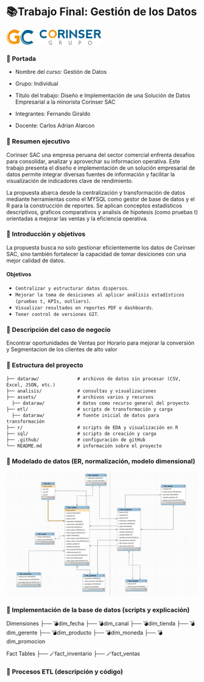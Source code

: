 # 📚Trabajo Final: Gestión de los Datos

<p align="left">
  <img src="https://raw.githubusercontent.com/fggiraldo/GestionDatosCorinserSAC/main/assets/logo.png"/>
</p>


### 🚀 Portada

- Nombre del curso: Gestión de Datos

- Grupo: Individual

- Título del trabajo: Diseño e Implementación de una Solución de Datos Empresarial a la minorista Corinser SAC

- Integrantes: Fernando Giraldo

- Docente: Carlos Adrian Alarcon

### 🚀 Resumen ejecutivo
Corinser SAC una empresa peruana del sector comercial enfrenta desafios para consolidar, analizar y aprovechar su informacion operativa. 
Este trabajo presenta el diseño e implementación de un solución empresarial de datos permite integrar diversas fuentes de información y facilitar la visualización de indicadores clave de rendimiento.

La propuesta abarca desde la centralización y transformación de datos mediante herramientas como el MYSQL como gestor de base de datos y el R para la construcción de reportes. Se aplican conceptos estadisticos descriptivos, graficos comparativos y analisis de hipotesis (como pruebas t) orientadas a mejorar las ventas y la eficiencia operativa. 

### 🚀 Introducción y objetivos
La propuesta busca no solo gestionar eficientemente los datos de Corinser SAC, sino también fortalecer la capacidad de tomar desiciones con una mejor calidad de datos.

#### Objetivos
- `Centralizar y estructurar datos dispersos`.
- `Mejorar la toma de desiciones al aplicar análisis estadísticos (pruebas t, KPIs, outliers)`.
- `Visualizar resultados en reportes PDF o dashboards`.
- `Tener control de versiones GIT`.

### 🚀 Descripción del caso de negocio
Encontrar oportunidades de Ventas por Horario para mejorar la conversión y Segmentacion de los clientes de alto valor

### 🚀 Estructura del proyecto

```
├── dataraw/              # archivos de datos sin procesar (CSV, Excel, JSON, etc.)
├── analisis/             # consultas y visualizaciones
├── assets/               # archivos varios y recursos
  ├── dataraw/            # datos como recurso general del proyecto
├── etl/                  # scripts de transformación y carga
  ├── dataraw/            # fuente inicial de datos para transformación
├── r/                    # scripts de EDA y visualización en R
├── sql/                  # scripts de creación y carga
├── .github/              # configuración de gitHub
└── README.md             # información sobre el proyecto
```

### 🚀 Modelado de datos (ER, normalización, modelo dimensional)

<p align="left">
  <img src="https://raw.githubusercontent.com/fggiraldo/GestionDatosCorinserSAC/main/assets/modelo_estrella.jpg"/>
</p>

### 🚀 Implementación de la base de datos (scripts y explicación)

Dimensiones
├── 💣dim_fecha
├── 💣dim_canal
├── 💣dim_tienda
├── 💣dim_gerente
├── 💣dim_producto
├── 💣dim_moneda
├── 💣dim_promocion

Fact Tables
├── 🪄fact_inventario
├── 🪄fact_ventas

### 🚀 Procesos ETL (descripción y código)
